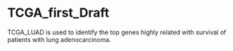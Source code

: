 # TCGA_first_Draft
TCGA_LUAD is used to identify the top genes highly related with survival of patients with lung adenocarcinoma.
